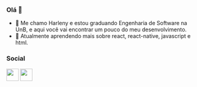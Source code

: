 ### Olá 👋

- 🔭 Me chamo Harleny e estou graduando Engenharia de Software na UnB, e aqui você vai encontrar um pouco do meu desenvolvimento.
- 🌱 Atualmente aprendendo mais sobre react, react-native, javascript e  html.

### Social

<div>
    <a href=//https://www.linkedin.com/in/harleny-ang%C3%A9llica-903559250/ target="_blank" rel="noreferrer"><img src="https://raw.githubusercontent.com/danielcranney/readme-generator/main/public/icons/socials/linkedin.svg" width="32" height="32" /></a>
    <a href=//https://www.instagram.com/harlenyangel/ target="_blank" rel="noreferrer"><img src="https://raw.githubusercontent.com/danielcranney/readme-generator/main/public/icons/socials/instagram.svg" width="32" height="32" /></a>
</div>
